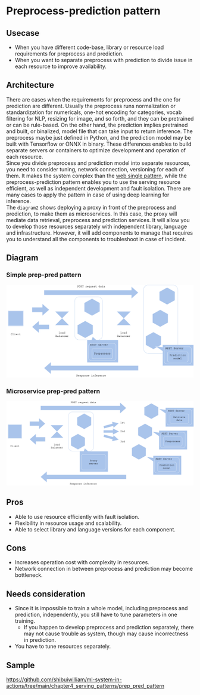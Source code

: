 # Preprocess-prediction pattern

## Usecase
- When you have different code-base, library or resource load requirements for preprocess and prediction.
- When you want to separate preprocess with prediction to divide issue in each resource to improve availability.

## Architecture
There are cases when the requirements for preprocess and the one for prediction are different. Usually the preprocess runs normalization or standardization for numericals, one-hot encoding for categories, vocab filtering for NLP, resizing for image, and so forth, and they can be pretrained or can be rule-based. On the other hand, the prediction implies pretrained and built, or binalized, model file that can take input to return inference. The preprocess maybe just defined in Python, and the prediction model may be built with Tensorflow or ONNX in binary. These differences enables to build separate servers or containers to optimize development and operation of each resource.<br>
Since you divide preprocess and prediction model into separate resources, you need to consider tuning, network connection, versioning for each of them. It makes the system complex than the [web single pattern](../Web-single-pattern/design_en.md), while the preprocess-prediction pattern enables you to use the serving resource efficient, as well as independent development and fault isolation. There are many cases to apply the pattern in case of using deep learning for inference.<br>
The `diagram2` shows deploying a proxy in front of the preprocess and prediction, to make them as microservices. In this case, the proxy will mediate data retrieval, preprocess and prediction services. It will allow you to develop those resources separately with independent library, language and infrastructure. However, it will add components to manage that requires you to understand all the components to troubleshoot in case of incident.

## Diagram
### Simple prep-pred pattern
![diagram1](diagram1.png)

### Microservice prep-pred pattern
![diagram2](diagram2.png)

## Pros
- Able to use resource efficiently with fault isolation.
- Flexibility in resource usage and scalability.
- Able to select library and language versions for each component.

## Cons
- Increases operation cost with complexity in resources.
- Network connection in between preprocess and prediction may become bottleneck.

## Needs consideration
- Since it is impossible to train a whole model, including preprocess and prediction, independently, you still have to tune parameters in one training.
  - If you happen to develop preprocess and prediction separately, there may not cause trouble as system, though may cause incorrectness in prediction.
- You have to tune resources separately.

## Sample
https://github.com/shibuiwilliam/ml-system-in-actions/tree/main/chapter4_serving_patterns/prep_pred_pattern
